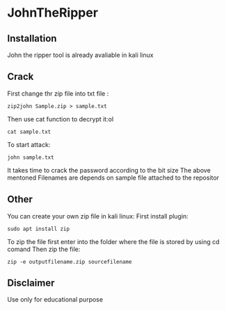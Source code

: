 # JohnTheRipper

Installation
---
John the ripper tool is already avaliable in kali linux

Crack
---
First change thr zip file into txt file :

    zip2john Sample.zip > sample.txt

Then use cat function to decrypt it:ol

    cat sample.txt

To start attack:

    john sample.txt

It takes time to crack the password according to the bit size
The above mentoned Filenames are depends on sample file attached to the repositor

Other
---
You can create your own zip file in kali linux:
First install plugin:

    sudo apt install zip

To zip the file first enter into the folder where the file is stored by using cd comand
Then zip the file:

    zip -e outputfilename.zip sourcefilename

Disclaimer
---
Use only for educational purpose
